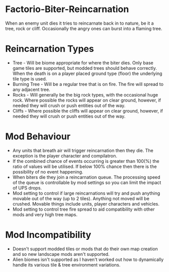 # Factorio-Biter-Reincarnation

When an enemy unit dies it tries to reincarnate back in to nature, be it a tree, rock or cliff. Occasionally the angry ones can burst into a flaming tree.

Reincarnation Types
===============

- Tree - Will be biome appropriate for where the biter dies. Only base game tiles are supported, but modded trees should behave correctly. When the death is on a player placed ground type (floor) the underlying tile type is used.
- Burning Tree - Will be a regular tree that is on fire. The fire will spread to any adjacent tree.
- Rocks - Will generally be the big rock types, with the occasional huge rock. Where possible the rocks will appear on clear ground, however, if needed they will crush or push entities out of the way.
- Cliffs - Where possible the cliffs will appear on clear ground, however, if needed they will crush or push entities out of the way.

Mod Behaviour
===============

- Any units that breath air will trigger reincarnation then they die. The exception is the player character and compilatron.
- If the combined chance of events occurring is greater than 100(%) the ratio of values will be utilised. If below 100% chance then there is the possibility of no event happening.
- When biters die they join a reincarnation queue. The processing speed of the queue is controllable by mod settings so you can limit the impact of UPS drops.
- Mod setting to control if large reincarnations will try and push anything movable out of the way (up to 2 tiles). Anything not moved will be crushed. Movable things include units, player characters and vehicles.
- Mod setting to control tree fire spread to aid compatibility with other mods and very high tree maps.

Mod Incompatibility
==============
- Doesn't support modded tiles or mods that do their own map creation and so new landscape mods aren't supported.
- Alien biomes isn't supported as I haven't worked out how to dynamically handle its various tile & tree environment variations.
